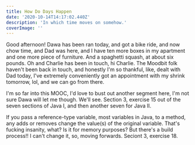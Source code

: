```yaml
---
title: How Do Days Happen
date: '2020-10-14T14:17:02.440Z'
description: 'In which time moves on somehow.'
coverImage: ''
---
```


Good afternoon! Dawa has been ran today, and got a bike ride, and now chow time, and Dad was here, and I have ten more boxes in my apartment and one more piece of furniture. And a spaghetti squash, at about six pounds. Oh and Charlie has been in touch, hi Charlie. The Moodbit folk haven't been back in touch, and honestly I'm so thankful, like, dealt with Dad today, I've extremely conveniently got an appointment with my shrink tomorrow, lol, and we can go from there.

I'm so far into this MOOC, I'd love to bust out another segment here, I'm not sure Dawa will let me though. We'll see. Section 3, exercise 15 out of the seven sections of Java I, and then another seven for Java II.

If you pass a reference-type variable, most variables in Java, to a method, any adds or removes change the value(s) of the original variable. That's fucking insanity, what? Is it for memory purposes? But there's a build process!! I can't change it, so, moving forwards. Seciont 3, exercise 18.
